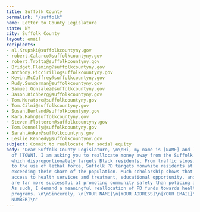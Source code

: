 ```yaml
---
title: Suffolk County
permalink: "/suffolk"
name: Letter to County Legislature
state: NY
city: Suffolk County
layout: email
recipients:
- al.Krupski@suffolkcountyny.gov
- robert.Calarco@suffolkcountyny.gov
- robert.Trotta@suffolkcountyny.gov
- Bridget.Fleming@suffolkcountyny.gov
- Anthony.Piccirillo@suffolkcountyny.gov
- Kevin.McCaffrey@suffolkcountyny.gov
- Rudy.Sunderman@suffolkcountyny.gov
- Samuel.Gonzalez@suffolkcountyny.gov
- Jason.Richberg@suffolkcountyny.gov
- Tom.Muratore@suffolkcountyny.gov
- Tom.Cilmi@suffolkcountyny.gov
- Susan.Berland@suffolkcountyny.gov
- Kara.Hahn@suffolkcountyny.gov
- Steven.Flotteron@suffolkcountyny.gov
- Tom.Donnelly@suffolkcountyny.gov
- Sarah.Anker@suffolkcountyny.gov
- Leslie.Kennedy@suffolkcountyny.gov
subject: Commit to reallocate for social equity
body: "Dear Suffolk County Legislature, \n\nHi, my name is [NAME] and I am a resident
  of [TOWN]. I am asking you to reallocate money away from the Suffolk County PD,
  which disproportionately targets Black residents. From traffic stops, to arrests,
  to the use of lethal force, Suffolk PD targets nonwhite residents at a rate far
  exceeding their share of the population. Much scholarship shows that a living wage,
  access to health services and treatment, educational opportunity, and stable housing
  are far more successful at promoting community safety than policing and prisons.
  As such, I demand a meaningful reallocation of PD funds towards healthcare and social
  programs. \n\nSincerely, \n[YOUR NAME]\n[YOUR ADDRESS]\n[YOUR EMAIL]\n[YOUR PHONE
  NUMBER]\n"
---
```


